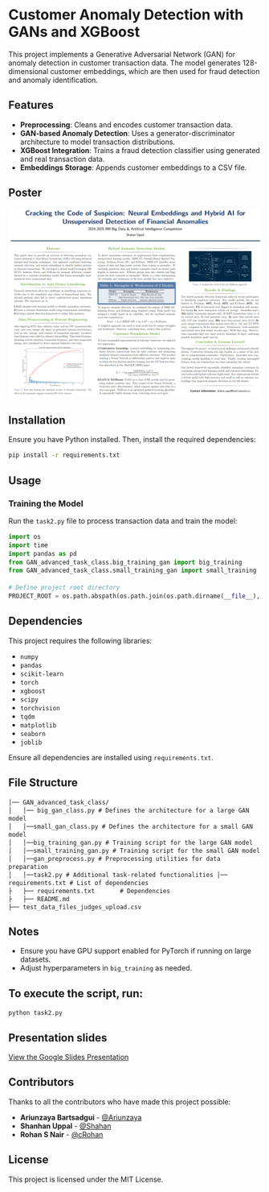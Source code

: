 
# Customer Anomaly Detection with GANs and XGBoost

This project implements a Generative Adversarial Network (GAN) for anomaly detection in customer transaction data. The model generates 128-dimensional customer embeddings, which are then used for fraud detection and anomaly identification.

## Features
- **Preprocessing**: Cleans and encodes customer transaction data.
- **GAN-based Anomaly Detection**: Uses a generator-discriminator architecture to model transaction distributions.
- **XGBoost Integration**: Trains a fraud detection classifier using generated and real transaction data.
- **Embeddings Storage**: Appends customer embeddings to a CSV file.
## Poster 
![Project Logo](bigdata.png)


## Installation
Ensure you have Python installed. Then, install the required dependencies:

```sh
pip install -r requirements.txt
```

## Usage

### Training the Model
Run the `task2.py` file to process transaction data and train the model:

```python
import os
import time
import pandas as pd
from GAN_advanced_task_class.big_training_gan import big_training
from GAN_advanced_task_class.small_training_gan import small_training

# Define project root directory
PROJECT_ROOT = os.path.abspath(os.path.join(os.path.dirname(__file__), ".."))
```

## Dependencies
This project requires the following libraries:

- `numpy`
- `pandas`
- `scikit-learn`
- `torch`
- `xgboost`
- `scipy`
- `torchvision`
- `tqdm`
- `matplotlib`
- `seaborn`
- `joblib`

Ensure all dependencies are installed using `requirements.txt`.

## File Structure
```
│── GAN_advanced_task_class/ 
│   │── big_gan_class.py # Defines the architecture for a large GAN model 
│   │──small_gan_class.py # Defines the architecture for a small GAN model 
│   │──big_training_gan.py # Training script for the large GAN model 
│   │──small_training_gan.py # Training script for the small GAN model 
│   │──gan_preprocess.py # Preprocessing utilities for data preparation 
│   │──task2.py # Additional task-related functionalities │── requirements.txt # List of dependencies
├   ├── requirements.txt       # Dependencies
├   ├── README.md  
├── test_data_files_judges_upload.csv
```

## Notes
- Ensure you have GPU support enabled for PyTorch if running on large datasets.
- Adjust hyperparameters in `big_training` as needed.

## To execute the script, run:
```
python task2.py
```

## Presentation slides
[View the Google Slides Presentation](https://docs.google.com/presentation/d/1kyHFN2KrI7sT1FQ55Nc53pSxQnYuP64RvcN1Wwx422I/edit?usp=sharing)

## Contributors

Thanks to all the contributors who have made this project possible:

- **Ariunzaya Bartsadgui** - [@Ariunzaya](https://github.com/Astryd1031)
- **Shanhan Uppal** - [@Shahan](shahanuppal@gmail.com)
- **Rohan S Nair** - [@cRohan](https://www.linkedin.com/in/rohansunilkumarnair/)
  
## License
This project is licensed under the MIT License.
